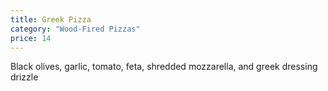 ```yaml
---
title: Greek Pizza
category: "Wood-Fired Pizzas"
price: 14
---
```


Black olives, garlic, tomato, feta, shredded mozzarella, and greek dressing drizzle